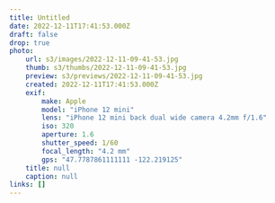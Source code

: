 ```yaml
---
title: Untitled
date: 2022-12-11T17:41:53.000Z
draft: false
drop: true
photo:
    url: s3/images/2022-12-11-09-41-53.jpg
    thumb: s3/thumbs/2022-12-11-09-41-53.jpg
    preview: s3/previews/2022-12-11-09-41-53.jpg
    created: 2022-12-11T17:41:53.000Z
    exif:
        make: Apple
        model: "iPhone 12 mini"
        lens: "iPhone 12 mini back dual wide camera 4.2mm f/1.6"
        iso: 320
        aperture: 1.6
        shutter_speed: 1/60
        focal_length: "4.2 mm"
        gps: "47.7787861111111 -122.219125"
    title: null
    caption: null
links: []
---
```

